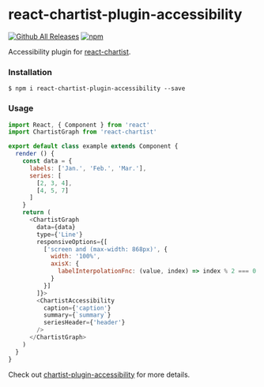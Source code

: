 # react-chartist-plugin-accessibility

[![Github All Releases](https://img.shields.io/github/downloads/atom/atom/total.svg)]([npm-url])
[![npm](https://img.shields.io/npm/v/npm.svg)]([npm-url])


Accessibility plugin for [react-chartist](https://github.com/fraserxu/react-chartist).

### Installation

```
$ npm i react-chartist-plugin-accessibility --save
```

### Usage

```javascript
import React, { Component } from 'react'
import ChartistGraph from 'react-chartist'

export default class example extends Component {
  render () {
    const data = {
      labels: ['Jan.', 'Feb.', 'Mar.'],
      series: [
        [2, 3, 4],
        [4, 5, 7]
      ]
    }
    return (
      <ChartistGraph
        data={data}
        type={'Line'}
        responsiveOptions={[
          ['screen and (max-width: 868px)', {
            width: '100%',
            axisX: {
              labelInterpolationFnc: (value, index) => index % 2 === 0 ? value : ''
            }
          }]
        ]}>
        <ChartistAccessibility
          caption={'caption'}
          summary={`summary`}
          seriesHeader={'header'}
        />
      </ChartistGraph>
    )
  }
}
```

Check out [chartist-plugin-accessibility](https://github.com/gionkunz/chartist-plugin-accessibility) for more details.

[npm-url]: https://www.npmjs.com/package/react-chartist-plugin-accessibility
